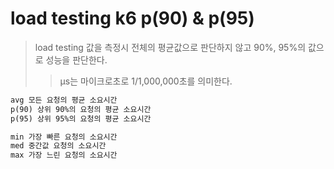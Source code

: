 # load testing k6 p(90) & p(95)

> load testing 값을 측정시 전체의 평균값으로 판단하지 않고 90%, 95%의 값으로 성능을 판단한다.
>
> > µs는 마이크로초로 1/1,000,000초를 의미한다.

```txt
avg 모든 요청의 평균 소요시간
p(90) 상위 90%의 요청의 평균 소요시간
p(95) 상위 95%의 요청의 평균 소요시간

min 가장 빠른 요청의 소요시간
med 중간값 요청의 소요시간
max 가장 느린 요청의 소요시간
```
